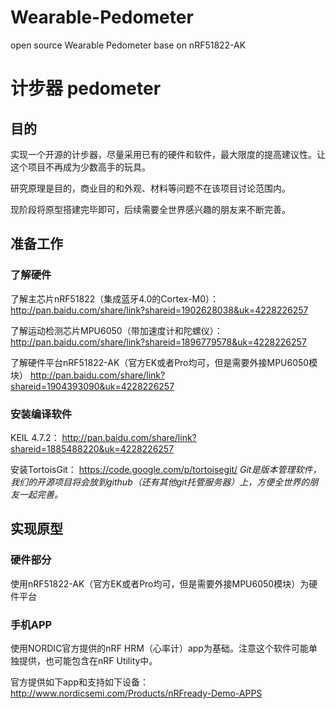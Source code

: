 Wearable-Pedometer
==================

open source Wearable Pedometer base on nRF51822-AK

# 计步器 pedometer
## 目的
实现一个开源的计步器，尽量采用已有的硬件和软件，最大限度的提高建议性。让这个项目不再成为少数高手的玩具。

研究原理是目的，商业目的和外观、材料等问题不在该项目讨论范围内。

现阶段将原型搭建完毕即可，后续需要全世界感兴趣的朋友来不断完善。

## 准备工作

### 了解硬件
了解主芯片nRF51822（集成蓝牙4.0的Cortex-M0）：
http://pan.baidu.com/share/link?shareid=1902628038&uk=4228226257

了解运动检测芯片MPU6050（带加速度计和陀螺仪）：
http://pan.baidu.com/share/link?shareid=1896779578&uk=4228226257

了解硬件平台nRF51822-AK（官方EK或者Pro均可，但是需要外接MPU6050模块）
http://pan.baidu.com/share/link?shareid=1904393090&uk=4228226257

### 安装编译软件
KEIL 4.7.2：
http://pan.baidu.com/share/link?shareid=1885488220&uk=4228226257

安装TortoisGit：
https://code.google.com/p/tortoisegit/
*Git是版本管理软件，我们的开源项目将会放到github（还有其他git托管服务器）上，方便全世界的朋友一起完善。*


## 实现原型

### 硬件部分
使用nRF51822-AK（官方EK或者Pro均可，但是需要外接MPU6050模块）为硬件平台

### 手机APP
使用NORDIC官方提供的nRF HRM（心率计）app为基础。注意这个软件可能单独提供，也可能包含在nRF Utility中。

官方提供如下app和支持如下设备：
http://www.nordicsemi.com/Products/nRFready-Demo-APPS


